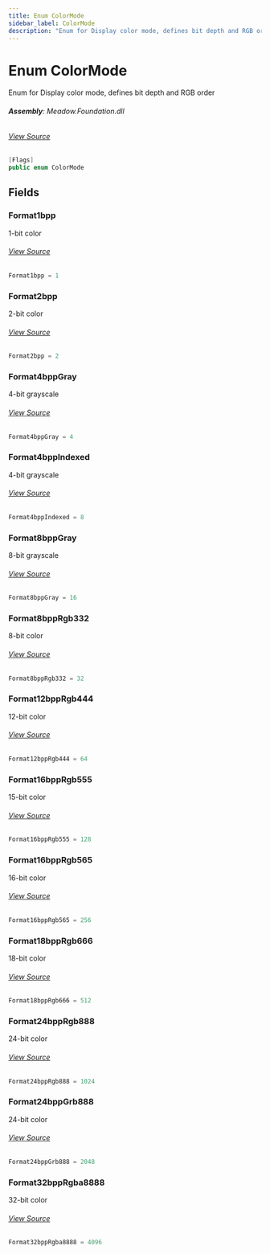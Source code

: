 ```yaml
---
title: Enum ColorMode
sidebar_label: ColorMode
description: "Enum for Display color mode, defines bit depth and RGB order"
---
```

# Enum ColorMode
Enum for Display color mode, defines bit depth and RGB order

###### **Assembly**: Meadow.Foundation.dll
###### [View Source](https://github.com/WildernessLabs/Meadow.Foundation.git/blob/develop/Source/Meadow.Foundation.Core/Enums/ColorMode.cs#L8)
```csharp title="Declaration"
[Flags]
public enum ColorMode
```
## Fields
### Format1bpp
1-bit color
###### [View Source](https://github.com/WildernessLabs/Meadow.Foundation.git/blob/develop/Source/Meadow.Foundation.Core/Enums/ColorMode.cs#L14)
```csharp title="Declaration"
Format1bpp = 1
```
### Format2bpp
2-bit color
###### [View Source](https://github.com/WildernessLabs/Meadow.Foundation.git/blob/develop/Source/Meadow.Foundation.Core/Enums/ColorMode.cs#L18)
```csharp title="Declaration"
Format2bpp = 2
```
### Format4bppGray
4-bit grayscale
###### [View Source](https://github.com/WildernessLabs/Meadow.Foundation.git/blob/develop/Source/Meadow.Foundation.Core/Enums/ColorMode.cs#L22)
```csharp title="Declaration"
Format4bppGray = 4
```
### Format4bppIndexed
4-bit grayscale
###### [View Source](https://github.com/WildernessLabs/Meadow.Foundation.git/blob/develop/Source/Meadow.Foundation.Core/Enums/ColorMode.cs#L26)
```csharp title="Declaration"
Format4bppIndexed = 8
```
### Format8bppGray
8-bit grayscale
###### [View Source](https://github.com/WildernessLabs/Meadow.Foundation.git/blob/develop/Source/Meadow.Foundation.Core/Enums/ColorMode.cs#L30)
```csharp title="Declaration"
Format8bppGray = 16
```
### Format8bppRgb332
8-bit color
###### [View Source](https://github.com/WildernessLabs/Meadow.Foundation.git/blob/develop/Source/Meadow.Foundation.Core/Enums/ColorMode.cs#L34)
```csharp title="Declaration"
Format8bppRgb332 = 32
```
### Format12bppRgb444
12-bit color
###### [View Source](https://github.com/WildernessLabs/Meadow.Foundation.git/blob/develop/Source/Meadow.Foundation.Core/Enums/ColorMode.cs#L38)
```csharp title="Declaration"
Format12bppRgb444 = 64
```
### Format16bppRgb555
15-bit color
###### [View Source](https://github.com/WildernessLabs/Meadow.Foundation.git/blob/develop/Source/Meadow.Foundation.Core/Enums/ColorMode.cs#L42)
```csharp title="Declaration"
Format16bppRgb555 = 128
```
### Format16bppRgb565
16-bit color
###### [View Source](https://github.com/WildernessLabs/Meadow.Foundation.git/blob/develop/Source/Meadow.Foundation.Core/Enums/ColorMode.cs#L46)
```csharp title="Declaration"
Format16bppRgb565 = 256
```
### Format18bppRgb666
18-bit color
###### [View Source](https://github.com/WildernessLabs/Meadow.Foundation.git/blob/develop/Source/Meadow.Foundation.Core/Enums/ColorMode.cs#L50)
```csharp title="Declaration"
Format18bppRgb666 = 512
```
### Format24bppRgb888
24-bit color
###### [View Source](https://github.com/WildernessLabs/Meadow.Foundation.git/blob/develop/Source/Meadow.Foundation.Core/Enums/ColorMode.cs#L54)
```csharp title="Declaration"
Format24bppRgb888 = 1024
```
### Format24bppGrb888
24-bit color
###### [View Source](https://github.com/WildernessLabs/Meadow.Foundation.git/blob/develop/Source/Meadow.Foundation.Core/Enums/ColorMode.cs#L58)
```csharp title="Declaration"
Format24bppGrb888 = 2048
```
### Format32bppRgba8888
32-bit color
###### [View Source](https://github.com/WildernessLabs/Meadow.Foundation.git/blob/develop/Source/Meadow.Foundation.Core/Enums/ColorMode.cs#L62)
```csharp title="Declaration"
Format32bppRgba8888 = 4096
```
